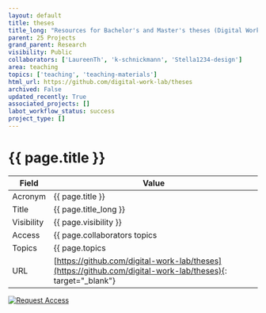```yaml
---
layout: default
title: theses
title_long: "Resources for Bachelor's and Master's theses (Digital Work Lab, Otto-Friedrich Universität Bamberg)"
parent: 25 Projects
grand_parent: Research
visibility: Public
collaborators: ['LaureenTh', 'k-schnickmann', 'Stella1234-design']
area: teaching
topics: ['teaching', 'teaching-materials']
html_url: https://github.com/digital-work-lab/theses
archived: False
updated_recently: True
associated_projects: []
labot_workflow_status: success
project_type: []
---
```


# {{ page.title }}

Field               | Value
------------------- | ----------------------------------
Acronym             | {{ page.title }}
Title               | {{ page.title_long }}
Visibility          | {{ page.visibility }}
Access              | {{ page.collaborators topics | join: ", "}}
Topics              | {{ page.topics | join: ", " }}
URL                 | [https://github.com/digital-work-lab/theses](https://github.com/digital-work-lab/theses){: target="_blank"}

[![Request Access](https://img.shields.io/badge/Request-Access-blue?style=for-the-badge)](https://github.com/digital-work-lab/handbook/issues/new?assignees=geritwagner&labels=access+request&template=request-repo-access.md&title=%5BAccess+Request%5D+Request+for+access+to+repository)
